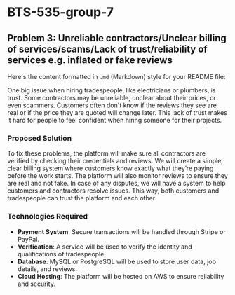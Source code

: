 # BTS-535-group-7

## Problem 3: Unreliable contractors/Unclear billing of services/scams/Lack of trust/reliability of services e.g. inflated or fake reviews 
Here's the content formatted in `.md` (Markdown) style for your README file:

One big issue when hiring tradespeople, like electricians or plumbers, is trust. Some contractors may be unreliable, unclear about their prices, or even scammers. Customers often don't know if the reviews they see are real or if the price they are quoted will change later. This lack of trust makes it hard for people to feel confident when hiring someone for their projects.

### Proposed Solution

To fix these problems, the platform will make sure all contractors are verified by checking their credentials and reviews. We will create a simple, clear billing system where customers know exactly what they’re paying before the work starts. The platform will also monitor reviews to ensure they are real and not fake. In case of any disputes, we will have a system to help customers and contractors resolve issues. This way, both customers and tradespeople can trust the platform and each other.

### Technologies Required

- **Payment System**: Secure transactions will be handled through Stripe or PayPal.
- **Verification**: A service will be used to verify the identity and qualifications of tradespeople.
- **Database**: MySQL or PostgreSQL will be used to store user data, job details, and reviews.
- **Cloud Hosting**: The platform will be hosted on AWS to ensure reliability and security.
